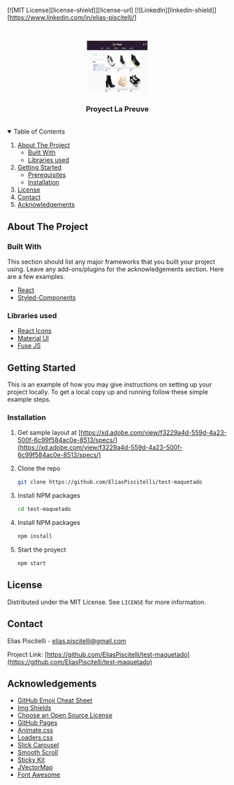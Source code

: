 [![MIT License][license-shield]][license-url]
[![LinkedIn][linkedin-shield]][https://www.linkedin.com/in/elias-piscitelli/]



<!-- PROJECT LOGO -->
<br />
<p align="center">
  <a href="https://github.com/othneildrew/Best-README-Template">
    <img src="/public/readme_img.jpg" alt="Logo" width="140" height="120">
  </a>
</p>
  <h3 align="center">Proyect La Preuve</h3>
<br />



<!-- TABLE OF CONTENTS -->
<details open="open">
  <summary>Table of Contents</summary>
  <ol>
    <li>
      <a href="#about-the-project">About The Project</a>
      <ul>
        <li><a href="#built-with">Built With</a></li>
        <li><a href="#libraries-used">Libraries used</a></li>
      </ul>
    </li>
    <li>
      <a href="#getting-started">Getting Started</a>
      <ul>
        <li><a href="#prerequisites">Prerequisites</a></li>
        <li><a href="#installation">Installation</a></li>
      </ul>
    </li>
    <li><a href="#license">License</a></li>
    <li><a href="#contact">Contact</a></li>
    <li><a href="#acknowledgements">Acknowledgements</a></li>
  </ol>
</details>



<!-- ABOUT THE PROJECT -->
## About The Project




### Built With

This section should list any major frameworks that you built your project using. Leave any add-ons/plugins for the acknowledgements section. Here are a few examples.
* [React](https://es.reactjs.org/)
* [Styled-Components](https://styled-components.com/)

### Libraries used
* [React Icons](https://react-icons.github.io/react-icons/)
* [Material UI](https://material-ui.com/es/)
* [Fuse JS](https://fusejs.io/)

<!-- GETTING STARTED -->
## Getting Started

This is an example of how you may give instructions on setting up your project locally.
To get a local copy up and running follow these simple example steps.


### Installation

1. Get sample layout at [https://xd.adobe.com/view/f3229a4d-559d-4a23-500f-6c99f584ac0e-8513/specs/](https://xd.adobe.com/view/f3229a4d-559d-4a23-500f-6c99f584ac0e-8513/specs/)

2. Clone the repo
   ```sh
   git clone https://github.com/EliasPiscitelli/test-maquetado
   ```

3. Install NPM packages
   ```sh
   cd test-maquetado
   ```

4. Install NPM packages
   ```sh
   npm install
   ```

5. Start the proyect
   ```sh
   npm start
   ```




<!-- LICENSE -->
## License

Distributed under the MIT License. See `LICENSE` for more information.



<!-- CONTACT -->
## Contact

Elias Piscitelli - elias.piscitelli@gmail.com

Project Link: [https://github.com/EliasPiscitelli/test-maquetado](https://github.com/EliasPiscitelli/test-maquetado)



<!-- ACKNOWLEDGEMENTS -->
## Acknowledgements
* [GitHub Emoji Cheat Sheet](https://www.webpagefx.com/tools/emoji-cheat-sheet)
* [Img Shields](https://shields.io)
* [Choose an Open Source License](https://choosealicense.com)
* [GitHub Pages](https://pages.github.com)
* [Animate.css](https://daneden.github.io/animate.css)
* [Loaders.css](https://connoratherton.com/loaders)
* [Slick Carousel](https://kenwheeler.github.io/slick)
* [Smooth Scroll](https://github.com/cferdinandi/smooth-scroll)
* [Sticky Kit](http://leafo.net/sticky-kit)
* [JVectorMap](http://jvectormap.com)
* [Font Awesome](https://fontawesome.com)
